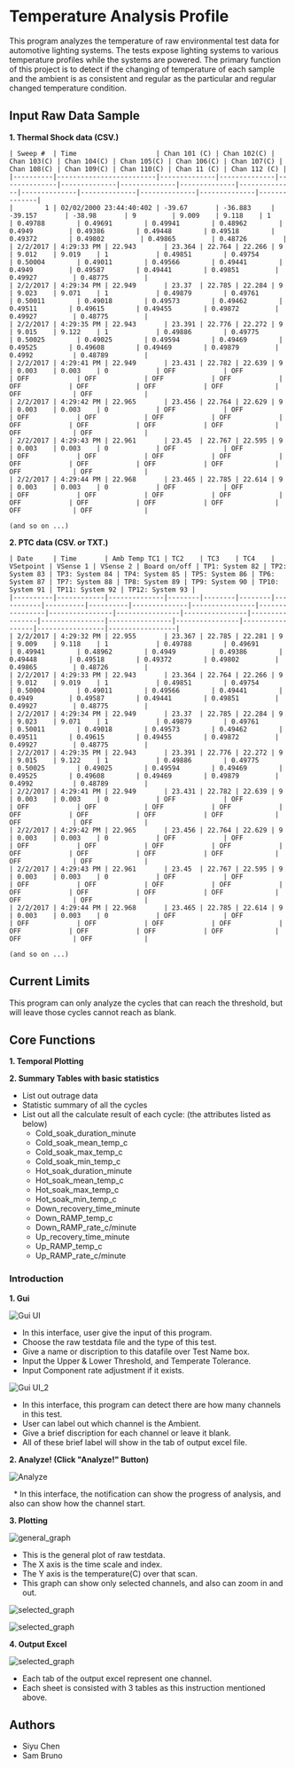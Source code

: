 # Temperature Analysis Profile 

This program analyzes the temperature of raw environmental test data for automotive lighting systems. The tests expose lighting systems to various temperature profiles while the systems are powered. The primary function of this project is to detect if the changing of temperature of each sample and the ambient is as consistent and regular as the particular and regular changed temperature condition.

## Input Raw Data Sample
**1. Thermal Shock data (CSV.)**

```
| Sweep #  | Time                    | Chan 101 (C) | Chan 102(C) | Chan 103(C) | Chan 104(C) | Chan 105(C) | Chan 106(C) | Chan 107(C) | Chan 108(C) | Chan 109(C) | Chan 110(C) | Chan 11 (C) | Chan 112 (C) |
|----------|-------------------------|--------------|--------------|--------------|--------------|--------------|--------------|--------------|--------------|--------------|--------------|--------------|--------------|
|        1 | 02/02/2000 23:44:40:402 | -39.67       | -36.883     | -39.157       | -38.98       | 9         | 9.009    | 9.118    | 1            | 0.49788        | 0.49691        | 0.49941        | 0.48962        | 0.4949         | 0.49386        | 0.49448        | 0.49518        | 0.49372        | 0.49802         | 0.49865         | 0.48726         |
| 2/2/2017 | 4:29:33 PM | 22.943       | 23.364 | 22.764 | 22.266 | 9         | 9.012    | 9.019    | 1            | 0.49851        | 0.49754        | 0.50004        | 0.49011        | 0.49566        | 0.49441        | 0.4949         | 0.49587        | 0.49441        | 0.49851         | 0.49927         | 0.48775         |
| 2/2/2017 | 4:29:34 PM | 22.949       | 23.37  | 22.785 | 22.284 | 9         | 9.023    | 9.071    | 1            | 0.49879        | 0.49761        | 0.50011        | 0.49018        | 0.49573        | 0.49462        | 0.49511        | 0.49615        | 0.49455        | 0.49872         | 0.49927         | 0.48775         |
| 2/2/2017 | 4:29:35 PM | 22.943       | 23.391 | 22.776 | 22.272 | 9         | 9.015    | 9.122    | 1            | 0.49886        | 0.49775        | 0.50025        | 0.49025        | 0.49594        | 0.49469        | 0.49525        | 0.49608        | 0.49469        | 0.49879         | 0.4992          | 0.48789         |
| 2/2/2017 | 4:29:41 PM | 22.949       | 23.431 | 22.782 | 22.639 | 9         | 0.003    | 0.003    | 0            | OFF            | OFF            | OFF            | OFF            | OFF            | OFF            | OFF            | OFF            | OFF            | OFF             | OFF             | OFF             |
| 2/2/2017 | 4:29:42 PM | 22.965       | 23.456 | 22.764 | 22.629 | 9         | 0.003    | 0.003    | 0            | OFF            | OFF            | OFF            | OFF            | OFF            | OFF            | OFF            | OFF            | OFF            | OFF             | OFF             | OFF             |
| 2/2/2017 | 4:29:43 PM | 22.961       | 23.45  | 22.767 | 22.595 | 9         | 0.003    | 0.003    | 0            | OFF            | OFF            | OFF            | OFF            | OFF            | OFF            | OFF            | OFF            | OFF            | OFF             | OFF             | OFF             |
| 2/2/2017 | 4:29:44 PM | 22.968       | 23.465 | 22.785 | 22.614 | 9         | 0.003    | 0.003    | 0            | OFF            | OFF            | OFF            | OFF            | OFF            | OFF            | OFF            | OFF            | OFF            | OFF             | OFF             | OFF             |

(and so on ...)

```

**2. PTC data (CSV. or TXT.)**

```
| Date     | Time       | Amb Temp TC1 | TC2    | TC3    | TC4    | VSetpoint | VSense 1 | VSense 2 | Board on/off | TP1: System 82 | TP2: System 83 | TP3: System 84 | TP4: System 85 | TP5: System 86 | TP6: System 87 | TP7: System 88 | TP8: System 89 | TP9: System 90 | TP10: System 91 | TP11: System 92 | TP12: System 93 |
|----------|------------|--------------|--------|--------|--------|-----------|----------|----------|--------------|----------------|----------------|----------------|----------------|----------------|----------------|----------------|----------------|----------------|-----------------|-----------------|-----------------|
| 2/2/2017 | 4:29:32 PM | 22.955       | 23.367 | 22.785 | 22.281 | 9         | 9.009    | 9.118    | 1            | 0.49788        | 0.49691        | 0.49941        | 0.48962        | 0.4949         | 0.49386        | 0.49448        | 0.49518        | 0.49372        | 0.49802         | 0.49865         | 0.48726         |
| 2/2/2017 | 4:29:33 PM | 22.943       | 23.364 | 22.764 | 22.266 | 9         | 9.012    | 9.019    | 1            | 0.49851        | 0.49754        | 0.50004        | 0.49011        | 0.49566        | 0.49441        | 0.4949         | 0.49587        | 0.49441        | 0.49851         | 0.49927         | 0.48775         |
| 2/2/2017 | 4:29:34 PM | 22.949       | 23.37  | 22.785 | 22.284 | 9         | 9.023    | 9.071    | 1            | 0.49879        | 0.49761        | 0.50011        | 0.49018        | 0.49573        | 0.49462        | 0.49511        | 0.49615        | 0.49455        | 0.49872         | 0.49927         | 0.48775         |
| 2/2/2017 | 4:29:35 PM | 22.943       | 23.391 | 22.776 | 22.272 | 9         | 9.015    | 9.122    | 1            | 0.49886        | 0.49775        | 0.50025        | 0.49025        | 0.49594        | 0.49469        | 0.49525        | 0.49608        | 0.49469        | 0.49879         | 0.4992          | 0.48789         |
| 2/2/2017 | 4:29:41 PM | 22.949       | 23.431 | 22.782 | 22.639 | 9         | 0.003    | 0.003    | 0            | OFF            | OFF            | OFF            | OFF            | OFF            | OFF            | OFF            | OFF            | OFF            | OFF             | OFF             | OFF             |
| 2/2/2017 | 4:29:42 PM | 22.965       | 23.456 | 22.764 | 22.629 | 9         | 0.003    | 0.003    | 0            | OFF            | OFF            | OFF            | OFF            | OFF            | OFF            | OFF            | OFF            | OFF            | OFF             | OFF             | OFF             |
| 2/2/2017 | 4:29:43 PM | 22.961       | 23.45  | 22.767 | 22.595 | 9         | 0.003    | 0.003    | 0            | OFF            | OFF            | OFF            | OFF            | OFF            | OFF            | OFF            | OFF            | OFF            | OFF             | OFF             | OFF             |
| 2/2/2017 | 4:29:44 PM | 22.968       | 23.465 | 22.785 | 22.614 | 9         | 0.003    | 0.003    | 0            | OFF            | OFF            | OFF            | OFF            | OFF            | OFF            | OFF            | OFF            | OFF            | OFF             | OFF             | OFF             |

(and so on ...)

```

## Current Limits

This program can only analyze the cycles that can reach the threshold, but will leave those cycles cannot reach as blank. 

## Core Functions

**1. Temporal Plotting**

**2. Summary Tables with basic statistics**
* List out outrage data
* Statistic summary of all the cycles
* List out all the calculate result of each cycle: (the attributes listed as below)
   * Cold_soak_duration_minute
   * Cold_soak_mean_temp_c
   * Cold_soak_max_temp_c
   * Cold_soak_min_temp_c
   * Hot_soak_duration_minute
   * Hot_soak_mean_temp_c
   * Hot_soak_max_temp_c
   * Hot_soak_min_temp_c
   * Down_recovery_time_minute
   * Down_RAMP_temp_c
   * Down_RAMP_rate_c/minute
   * Up_recovery_time_minute
   * Up_RAMP_temp_c
   * Up_RAMP_rate_c/minute

### Introduction
**1. Gui**

![Gui UI](/images/tshock_gui.PNG)

   * In this interface, user give the input of this program.
   * Choose the raw testdata file and the type of this test.
   * Give a name or discription to this datafile over Test Name box.
   * Input the Upper & Lower Threshold, and Temperate Tolerance.
   * Input Component rate adjustment if it exists.
   

![Gui UI_2](/images/tshock_gui_2.PNG)

   * In this interface, this program can detect there are how many channels in this test.
   * User can label out which channel is the Ambient.
   * Give a brief discription for each channel or leave it blank.
   * All of these brief label will show in the tab of output excel file.
   
**2. Analyze! (Click "Analyze!" Button)**

![Analyze](/images/notification.PNG)

   * In this interface, the notification can show the progress of analysis, and also can show how the channel start.
   
**3. Plotting**

![general_graph](/images/general_plot.PNG)

   * This is the general plot of raw testdata.
   * The X axis is the time scale and index.
   * The Y axis is the temperature(C) over that scan.
   * This graph can show only selected channels, and also can zoom in and out.
   
![selected_graph](/images/scale_in_graph.PNG)

![selected_graph](/images/ambient_graph.PNG)

**4. Output Excel**

![selected_graph](/images/output.PNG)

   * Each tab of the output excel represent one channel.
   * Each sheet is consisted with 3 tables as this instruction mentioned above.

## Authors

* Siyu Chen
* Sam Bruno
